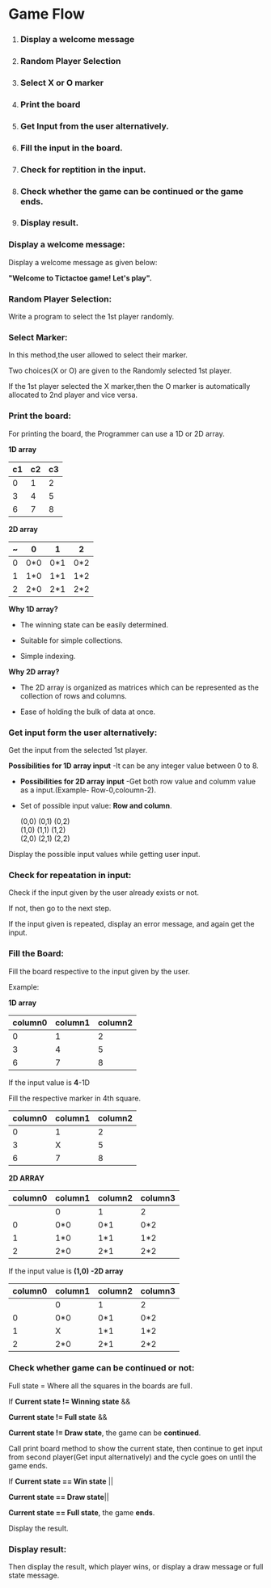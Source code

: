 # Game Flow

1. ### Display a welcome message

2. ### Random Player Selection

3. ### Select X or O marker

4. ### Print the board

5. ### Get Input from the user alternatively.

6. ### Fill the input in the board.

7. ### Check for reptition in the input.

8. ### Check whether the game can be continued or the game ends.

9. ### Display result.

### Display a welcome message:

Display a welcome message as given below:

**"Welcome to Tictactoe game! Let's play".**


### Random Player Selection:

Write a program to select the 1st player randomly.


### Select Marker:

In this method,the user allowed to select their marker.

Two choices(X or O) are given to the Randomly selected 1st player.

If the 1st player selected the X marker,then the O marker is automatically allocated to 2nd player
and vice versa.


### Print the board:

For printing the board, the Programmer can use a 1D or 2D array.

**1D array**

c1 |c2 | c3
------- | ------- | -------
0 | 1 | 2
3 | 4 | 5
6 | 7 | 8


**2D array**

~ | 0 | 1 |  2
--|---|---|---
0 | 0*0 | 0*1 | 0*2
1 | 1*0 | 1*1 | 1*2
2 | 2*0 | 2*1 | 2*2

**Why 1D array?**

* The winning state can be easily determined.

* Suitable for simple collections.

* Simple indexing.


**Why 2D array?**

* The 2D array is organized as matrices which can be represented as the collection of rows and columns.

* Ease of holding the bulk of data at once.


### Get input form the user alternatively:

Get the input from the selected 1st player.

**Possibilities for 1D array input** -It can be any integer value  between 0 to 8.

* **Possibilities for 2D array input** -Get both row value and  columm value as a input.(Example- Row-0,coloumn-2).
 
 * Set of possible input value: **Row and column**.

    (0,0) (0,1) (0,2)  
 (1,0) (1,1) (1,2)  
 (2,0) (2,1) (2,2)

 Display the possible input values while getting user input.


### Check for repeatation in input:

Check if the input given by the user already exists or not.

If not, then go to the next step.

If the input given is repeated, display an error message, and again get the input.


### Fill the Board:

Fill the board respective to the input given by the user.

Example:

**1D array**

column0 | column1 | column2
------- | ------- | -------
0 | 1 | 2
3 | 4 | 5
6 | 7 | 8

If the input value is **4**-1D

Fill the respective marker in 4th square.

column0 | column1 | column2
------- | ------- | -------
0 | 1 | 2
3 | X | 5
6 | 7 | 8

**2D ARRAY**

column0 | column1 | column2 | column3
------- | ------- | ------- | -------
 |  | 0 | 1|2
0 | 0*0 | 0*1 | 0*2
1 | 1*0 | 1*1 | 1*2
2 | 2*0 | 2*1 | 2*2

If the input value is **(1,0) -2D array**

column0 | column1 | column2 | column3
------- | ------- | ------- | -------
 |  | 0 | 1|2
0 | 0*0 | 0*1 | 0*2
1 | X | 1*1 | 1*2
2 | 2*0 | 2*1 | 2*2


### Check whether game can be continued or not:

Full state = Where all the squares in the boards are full.

If **Current state != Winning state** &&

 **Current state != Full state** && 
 
**Current state != Draw state**, the game can be **continued**.

Call print board method to show the current state, then continue to get input from second player(Get input alternatively) and the cycle goes on until the game ends.



If **Current state == Win state** ||

**Current state == Draw state**||

**Current state == Full state**,  the game **ends**.

Display the result.
 


 
### Display result:

Then display the result, which player wins, or display a draw message or full state message.





